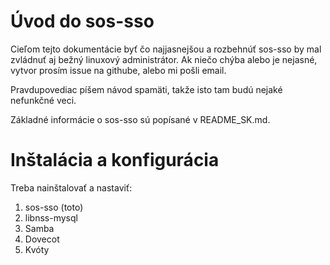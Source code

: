 # Úvod do sos-sso

Cieľom tejto dokumentácie byť čo najjasnejšou a rozbehnúť sos-sso by mal zvládnuť aj bežný linuxový administrátor. Ak niečo chýba alebo je nejasné, vytvor prosím issue na githube, alebo mi pošli email.

Pravdupovediac píšem návod spamäti, takže isto tam budú nejaké nefunkčné veci.

Základné informácie o sos-sso sú popísané v README_SK.md.

# Inštalácia a konfigurácia

Treba nainštalovať a nastaviť:

1. sos-sso (toto)
2. libnss-mysql
3. Samba
4. Dovecot
5. Kvóty
